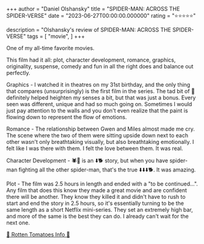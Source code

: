 +++
author = "Daniel Olshansky"
title = "SPIDER-MAN: ACROSS THE SPIDER-VERSE"
date = "2023-06-27T00:00:00.000000"
rating = "⭐⭐⭐⭐⭐"

description = "Olshansky's review of SPIDER-MAN: ACROSS THE SPIDER-VERSE"
tags = [
    "movie",
]
+++


One of my all-time favorite movies.

This film had it all: plot, character development, romance, graphics, originality, suspense, comedy and fun in all the right does and balance out perfectly.

Graphics - I watched it in theatres on my 31st birthday, and the only thing that compares (unsurprisingly) is the first film in the series. The tad bit of 🍄 definitely helped heighten my senses a bit, but that was just a bonus. Every seen was different, unique and had so much going on. Sometimes I would just pay attention to the walls and you don't even realize that the paint is flowing down to represent the flow of emotions.

Romance - The relationship between Gwen and Miles almost made me cry. The scene where the two of them were sitting upside down next to each other wasn't only breathtaking visually, but also breathtaking emotionally. I felt like I was there with them. I felt the love between them. It was real.

Character Development - 🕷️👨 is an ⬇️🐕 story, but when you have spider-man fighting all the other spider-man, that's the true ⬇️⬇️⬇️🐕. It was amazing.

Plot - The film was 2.5 hours in length and ended with a "to be continued...". Any film that does this know they made a great movie and are confident there will be another. They know they killed it and didn't have to rush to start and end the story in 2.5 hours, so it's essentially turning to be the same length as a short Netflix mini-series. They set an extremely high bar, and more of the same is the best they can do. I already can't wait for the next one.

[🍅 Rotten Tomatoes Info 🍅](https://www.rottentomatoes.com/m/spider_man_across_the_spider_verse)
